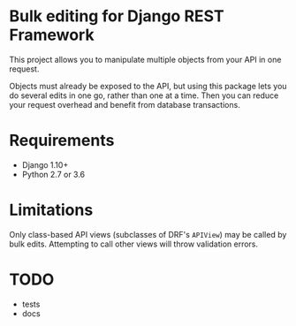 # Bulk editing for Django REST Framework

This project allows you to manipulate multiple objects from your API in one request.

Objects must already be exposed to the API, but using this package lets you do several edits in one go, rather than one at a time. Then you can reduce your request overhead and benefit from database transactions.

# Requirements

* Django 1.10+
* Python 2.7 or 3.6

# Limitations

Only class-based API views (subclasses of DRF's `APIView`) may be called by bulk edits. Attempting to call other views will throw validation errors.

# TODO

* tests
* docs

